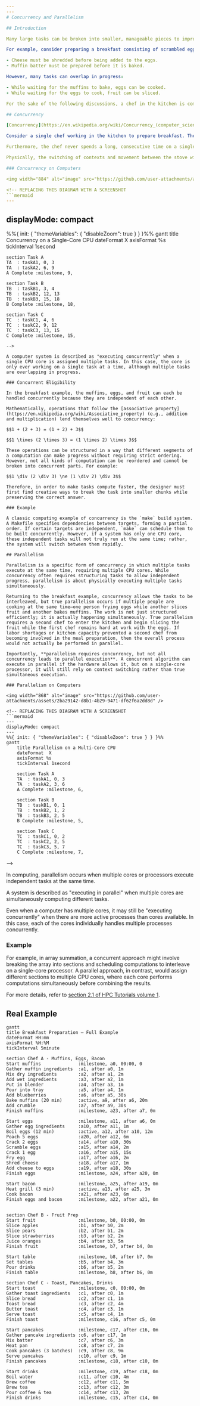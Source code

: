 ```yaml
---
---
# Concurrency and Parallelism

## Introduction

Many large tasks can be broken into smaller, manageable pieces to improve efficiency. In computing, concurrency and parallelism allow multiple tasks to be divided in a way that they can progress independently, making better use of available resources.

For example, consider preparing a breakfast consisting of scrambled eggs, muffins, and sliced fruit. Some steps must happen sequentially:

- Cheese must be shredded before being added to the eggs.
- Muffin batter must be prepared before it is baked.

However, many tasks can overlap in progress:

- While waiting for the muffins to bake, eggs can be cooked.
- While waiting for the eggs to cook, fruit can be sliced.

For the sake of the following discussions, a chef in the kitchen is comparable to a CPU core, and a cooking task is comparable to a process or thread.

## Concurrency

[Concurrency](https://en.wikipedia.org/wiki/Concurrency_(computer_science)) is the ability of a system to manage multiple tasks at the same time. These tasks may not necessarily execute simultaneously but are interleaved by the [kernel](https://en.wikipedia.org/wiki/Kernel_(operating_system)) so that no task unfairly hoards all of the time on the processor.

Consider a single chef working in the kitchen to prepare breakfast. The chef may leave the muffins to bake and switch to cooking eggs, but the chef is never physically working on both tasks at once. Similarly, a computer with a single core interleaves multiple processes by rapidly switching execution between them. This is concurrency: multiple tasks making progress without necessarily running simultaneously.

Furthermore, the chef never spends a long, consecutive time on a single task in the kitchen. If the chef were to stay blissfully ignorant of the other items while watching the muffins bake, then the eggs may burn and the fruit would never be sliced. Instead, the chef frequently "checks in" on each task and spends a few moments with each before moving on to the next.

Physically, the switching of contexts and movement between the stove with the eggs to the cutting board with the fruit "wastes" some time where the chef is working on neither of the tasks. In a really busy kitchen, this movement could be constricted by extra bodies in the isles that slow down the time to change from one end of the kitchen to the other end. However, the nature of different tasks in the kitchen and also different kinds of computations on a computer necessitate this kind of rapid context switching to keep many different tasks moving forward with limited computational resources.

### Concurrency on Computers

<img width="884" alt="image" src="https://github.com/user-attachments/assets/b45e685e-d992-4865-9d95-5c73bd09074e" />

<!-- REPLACING THIS DIAGRAM WITH A SCREENSHOT
```mermaid
---
```

displayMode: compact
---
%%{ init: { "themeVariables": { "disableZoom": true } } }%%
gantt
    title Concurrency on a Single-Core CPU
    dateFormat  X
    axisFormat %s
    tickInterval 1second

    section Task A
    TA  : taskA1, 0, 3
    TA  : taskA2, 6, 9
    A Complete :milestone, 9,

    section Task B
    TB  : taskB1, 3, 4
    TB  : taskB2, 12, 13
    TB  : taskB3, 15, 18
    B Complete :milestone, 18,

    section Task C
    TC  : taskC1, 4, 6
    TC  : taskC2, 9, 12
    TC  : taskC3, 13, 15
    C Complete :milestone, 15,
```
-->

A computer system is described as "executing concurrently" when a single CPU core is assigned multiple tasks. In this case, the core is only ever working on a single task at a time, although multiple tasks are overlapping in progress.

### Concurrent Eligibility

In the breakfast example, the muffins, eggs, and fruit can each be handled concurrently because they are independent of each other.

Mathematically, operations that follow the [associative property](https://en.wikipedia.org/wiki/Associative_property) (e.g., addition and multiplication) lend themselves well to concurrency:

$$1 + (2 + 3) = (1 + 2) + 3$$

$$1 \times (2 \times 3) = (1 \times 2) \times 3$$

These operations can be structured in a way that different segments of a computation can make progress without requiring strict ordering. However, not all kinds of computation can be reordered and cannot be broken into concurrent parts. For example:

$$1 \div (2 \div 3) \ne (1 \div 2) \div 3$$

Therefore, in order to make tasks compute faster, the designer must first find creative ways to break the task into smaller chunks while preserving the correct answer.

### Example

A classic computing example of concurrency is the `make` build system. A Makefile specifies dependencies between targets, forming a partial order. If certain targets are independent, `make` can schedule them to be built concurrently. However, if a system has only one CPU core, these independent tasks will not truly run at the same time; rather, the system will switch between them rapidly.

## Parallelism

Parallelism is a specific form of concurrency in which multiple tasks execute at the same time, requiring multiple CPU cores. While concurrency often requires structuring tasks to allow independent progress, parallelism is about physically executing multiple tasks simultaneously.

Returning to the breakfast example, concurrency allows the tasks to be interleaved, but true parallelism occurs if multiple people are cooking at the same time—one person frying eggs while another slices fruit and another bakes muffins. The work is not just structured efficiently; it is actually happening simultaneously. True parallelism requires a second chef to enter the kitchen and begin slicing the fruit while the first chef remains hard at work with the eggs. If labor shortages or kitchen capacity prevented a second chef from becoming involved in the meal preparation, then the overall process would not actually be performed in parallel.

Importantly, **parallelism requires concurrency, but not all concurrency leads to parallel execution**. A concurrent algorithm can execute in parallel if the hardware allows it, but on a single-core processor, it will still rely on context switching rather than true simultaneous execution.

### Parallelism on Computers

<img width="868" alt="image" src="https://github.com/user-attachments/assets/2ba29142-d8b1-4b29-9471-df62f6a2dd8d" />

<!-- REPLACING THIS DIAGRAM WITH A SCREENSHOT
```mermaid
---
displayMode: compact
---
%%{ init: { "themeVariables": { "disableZoom": true } } }%%
gantt
    title Parallelism on a Multi-Core CPU
    dateFormat  X
    axisFormat %s
    tickInterval 1second

    section Task A
    TA  : taskA1, 0, 3
    TA  : taskA2, 3, 6
    A Complete :milestone, 6,

    section Task B
    TB  : taskB1, 0, 1
    TB  : taskB2, 1, 2
    TB  : taskB3, 2, 5
    B Complete :milestone, 5,

    section Task C
    TC  : taskC1, 0, 2
    TC  : taskC2, 2, 5
    TC  : taskC3, 5, 7
    C Complete :milestone, 7,
```
-->

In computing, parallelism occurs when multiple cores or processors execute independent tasks at the same time.

A system is described as "executing in parallel" when multiple cores are simultaneously computing different tasks.

Even when a computer has multiple cores, it may still be "executing concurrently" when there are more active processes than cores available. In this case, each of the cores individually handles multiple processes concurrently.

### Example

For example, in array summation, a concurrent approach might involve breaking the array into sections and scheduling computations to interleave on a single-core processor. A parallel approach, in contrast, would assign different sections to multiple CPU cores, where each core performs computations simultaneously before combining the results.

For more details, refer to [section 2.1 of HPC Tutorials volume 1](EijkhoutHPCTutorialsVol1.pdf#chapter.2).

## Real Example

```mermaid
gantt
title Breakfast Preparation — Full Example
dateFormat HH:mm
axisFormat %H:%M
tickInterval 5minute

section Chef A - Muffins, Eggs, Bacon
Start muffins              :milestone, a0, 00:00, 0
Gather muffin ingredients  :a1, after a0, 1m
Mix dry ingredients        :a2, after a1, 2m
Add wet ingredients        :a3, after a2, 1m
Put in blender             :a4, after a3, 1m
Pour into tray             :a5, after a4, 1m
Add blueberries            :a6, after a5, 30s
Bake muffins (20 min)      :active, a9, after a6, 20m
Add crumble                :a7, after a9, 30s
Finish muffins             :milestone, a23, after a7, 0m

Start eggs                 :milestone, a11, after a6, 0m
Gather egg ingredients     :a10, after a11, 1m
Boil eggs (12 min)         :active, a12, after a10, 12m
Poach 5 eggs               :a20, after a12, 6m
Crack 2 eggs               :a14, after a10, 30s
Scramble eggs              :a15, after a14, 2m
Crack 1 egg                :a16, after a15, 15s
Fry egg                    :a17, after a16, 2m
Shred cheese               :a18, after a17, 1m
Add cheese to eggs         :a19, after a18, 30s
Finish eggs                :milestone, a24, after a20, 0m

Start bacon                :milestone, a25, after a19, 0m
Heat grill (3 min)         :active, a13, after a25, 3m
Cook bacon                 :a21, after a23, 6m
Finish eggs and bacon      :milestone, a22, after a21, 0m


section Chef B - Fruit Prep
Start fruit                :milestone, b0, 00:00, 0m
Slice apples               :b1, after b0, 2m
Slice pears                :b2, after b1, 2m
Slice strawberries         :b3, after b2, 2m
Juice oranges              :b4, after b3, 5m
Finish fruit               :milestone, b7, after b4, 0m

Start table                :milestone, b8, after b7, 0m
Set tables                 :b5, after b4, 3m
Pour drinks                :b6, after b5, 2m
Finish table               :milestone, b8, after b6, 0m

section Chef C - Toast, Pancakes, Drinks
Start toast                :milestone, c0, 00:00, 0m
Gather toast ingredients   :c1, after c0, 1m
Slice bread                :c2, after c1, 1m
Toast bread                :c3, after c2, 4m
Butter toast               :c4, after c3, 1m
Serve toast                :c5, after c4, 1m
Finish toast               :milestone, c16, after c5, 0m

Start pancakes             :milestone, c17, after c16, 0m
Gather pancake ingredients :c6, after c17, 1m
Mix batter                 :c7, after c6, 3m
Heat pan                   :c8, after c7, 2m
Cook pancakes (3 batches)  :c9, after c8, 9m
Serve pancakes             :c10, after c9, 1m
Finish pancakes            :milestone, c18, after c10, 0m

Start drinks               :milestone, c19, after c18, 0m
Boil water                 :c11, after c10, 4m
Brew coffee                :c12, after c11, 5m
Brew tea                   :c13, after c12, 3m
Pour coffee & tea          :c14, after c13, 2m
Finish drinks              :milestone, c15, after c14, 0m
```
